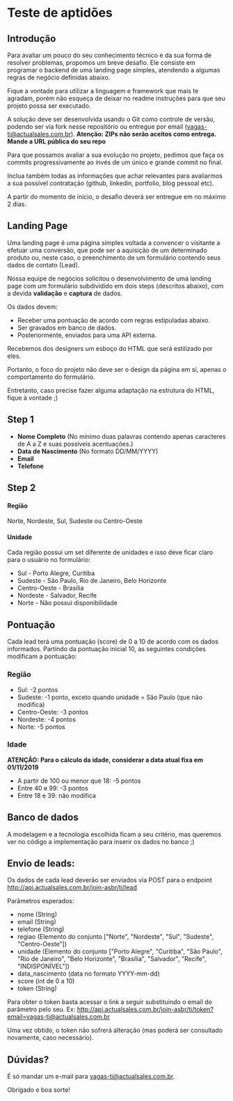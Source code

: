 
# Teste de aptidões
## Introdução
Para avaliar um pouco do seu conhecimento técnico e da sua forma de resolver problemas, propomos um breve desafio.
Ele consiste em programar o backend de uma landing page simples, atendendo a algumas regras de negócio definidas abaixo.

Fique a vontade para utilizar a linguagem e framework que mais te agradam, porém não esqueça de deixar no readme instruções para que seu projeto possa ser executado.

A solução deve ser desenvolvida usando o Git como controle de versão, podendo ser via fork nesse repositório ou entregue por email (vagas-ti@actualsales.com.br). 
**Atenção: ZIPs não serão aceitos como entrega. Mande a URL pública do seu repo** 

Para que possamos avaliar a sua evolução no projeto, pedimos que faça os commits progressivamente ao invés de um único e grande commit no final.

Inclua também todas as informações que achar relevantes para avaliarmos a sua possível contratação (github, linkedin, portfolio, blog pessoal etc).

A partir do momento de início, o desafio deverá ser entregue em no máximo 2 dias. 

## Landing Page
Uma landing page é uma página simples voltada a convencer o visitante a efetuar uma conversão, que pode ser a aquisição de um determinado produto ou, neste caso, o preenchimento de um formulário contendo seus dados de contato (Lead).

Nossa equipe de negócios solicitou o desenvolvimento de uma landing page com um formulário subdividido em dois steps (descritos abaixo), com a devida **validação** e **captura** de dados.

Os dados devem:
- Receber uma pontuação de acordo com regras estipuladas abaixo.
- Ser gravados em banco de dados. 
- Posteriormente, enviados para uma API externa.

Recebemos dos designers um esboço do HTML que será estilizado por eles.

Portanto, o foco do projeto não deve ser o design da página em si, apenas o comportamento do formulário.

Entretanto, caso precise fazer alguma adaptação na estrutura do HTML, fique à vontade ;)

## Step 1
- **Nome Completo** (No mínimo duas palavras contendo apenas caracteres de A a Z e suas possíveis acentuações.)
- **Data de Nascimento** (No formato DD/MM/YYYY)
- **Email**
- **Telefone**

## Step 2
#### Região
Norte, Nordeste, Sul, Sudeste ou Centro-Oeste
#### Unidade
Cada região possui um set diferente de unidades e isso deve ficar claro para o usuário no formulário:

- Sul - Porto Alegre, Curitiba
- Sudeste - São Paulo, Rio de Janeiro, Belo Horizonte
- Centro-Oeste - Brasília
- Nordeste - Salvador, Recife
- Norte - Não possui disponibilidade

## Pontuação
Cada lead terá uma pontuação (score) de 0 a 10 de acordo com os dados informados.
Partindo da pontuação inicial 10, as seguintes condições modificam a pontuação:

### Região
- Sul: -2 pontos
- Sudeste: -1 ponto, exceto quando unidade = São Paulo (que não modifica)
- Centro-Oeste: -3 pontos
- Nordeste: -4 pontos
- Norte: -5 pontos

### Idade
**ATENÇÃO: Para o cálculo da idade, considerar a data atual fixa em 01/11/2019**

- A partir de 100 ou menor que 18: -5 pontos
- Entre 40 e 99: -3 pontos
- Entre 18 e 39: não modifica

## Banco de dados
A modelagem e a tecnologia escolhida ficam a seu critério, mas queremos ver no código a implementação para inserir os dados no banco ;)

## Envio de leads:
Os dados de cada lead deverão ser enviados via POST para o endpoint http://api.actualsales.com.br/join-asbr/ti/lead

Parâmetros esperados:

- nome (String)
- email (String)
- telefone (String)
- regiao (Elemento do conjunto ["Norte", "Nordeste", "Sul", "Sudeste", "Centro-Oeste"])
- unidade (Elemento do conjunto ["Porto Alegre", "Curitiba", "São Paulo", "Rio de Janeiro", "Belo Horizonte", "Brasília", "Salvador", "Recife", "INDISPONÍVEL"])
- data_nascimento (data no formato YYYY-mm-dd)
- score (int de 0 a 10)
- token (String)

Para obter o token basta acessar o link a seguir substituindo o email do parâmetro pelo seu. Ex: http://api.actualsales.com.br/join-asbr/ti/token?email=vagas-ti@actualsales.com.br

Uma vez obtido, o token não sofrerá alteração (mas poderá ser consultado novamente, caso necessário).

## Dúvidas?
É só mandar um e-mail para <vagas-ti@actualsales.com.br>.

Obrigado e boa sorte!
